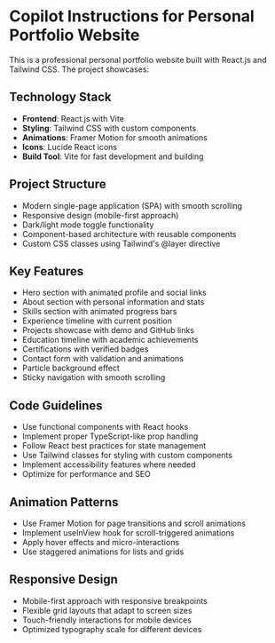 # Copilot Instructions for Personal Portfolio Website

<!-- Use this file to provide workspace-specific custom instructions to Copilot. For more details, visit https://code.visualstudio.com/docs/copilot/copilot-customization#_use-a-githubcopilotinstructionsmd-file -->

This is a professional personal portfolio website built with React.js and Tailwind CSS. The project showcases:

## Technology Stack
- **Frontend**: React.js with Vite
- **Styling**: Tailwind CSS with custom components
- **Animations**: Framer Motion for smooth animations
- **Icons**: Lucide React icons
- **Build Tool**: Vite for fast development and building

## Project Structure
- Modern single-page application (SPA) with smooth scrolling
- Responsive design (mobile-first approach)
- Dark/light mode toggle functionality
- Component-based architecture with reusable components
- Custom CSS classes using Tailwind's @layer directive

## Key Features
- Hero section with animated profile and social links
- About section with personal information and stats
- Skills section with animated progress bars
- Experience timeline with current position
- Projects showcase with demo and GitHub links
- Education timeline with academic achievements
- Certifications with verified badges
- Contact form with validation and animations
- Particle background effect
- Sticky navigation with smooth scrolling

## Code Guidelines
- Use functional components with React hooks
- Implement proper TypeScript-like prop handling
- Follow React best practices for state management
- Use Tailwind classes for styling with custom components
- Implement accessibility features where needed
- Optimize for performance and SEO

## Animation Patterns
- Use Framer Motion for page transitions and scroll animations
- Implement useInView hook for scroll-triggered animations
- Apply hover effects and micro-interactions
- Use staggered animations for lists and grids

## Responsive Design
- Mobile-first approach with responsive breakpoints
- Flexible grid layouts that adapt to screen sizes
- Touch-friendly interactions for mobile devices
- Optimized typography scale for different devices

